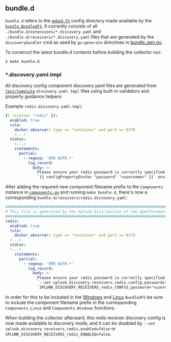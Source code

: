 ## bundle.d

`bundle.d` refers to the [`embed.FS`](https://pkg.go.dev/embed#hdr-File_Systems) config directory made available by the
[`bundle.BundledFS`](./bundle.go). It currently consists of all `./bundle.d/extensions/*.discovery.yaml` and
`./bundle.d/receivers/*.discovery.yaml` files that are generated by the `discoverybundler` cmd as used by `go:generate`
directives in [bundle_gen.go](./bundle_gen.go).

To construct the latest bundle.d contents before building the collector run:

```bash
$ make bundle.d
```

### *.discovery.yaml.tmpl

All discovery config component discovery.yaml files are generated from [`text/template`](https://pkg.go.dev/text/template)
`discovery.yaml.tmpl` files using built-in validators and property guidance helpers:

Example `redis.discovery.yaml.tmpl`:

```yaml
{{ receiver "redis" }}:
  enabled: true
  rule:
    docker_observer: type == "container" and port == 6379
    <...>
  status:
    <...>
    statements:
      partial:
        - regexp: 'ERR AUTH.*'
          log_record:
            body: >-
              Please ensure your redis password is correctly specified with
              `{{ configPropertyEnvVar "password" "<username>" }}` environment variable.
```

After adding the required new component filename prefix to the `Components` instance in [`components.go`](./components.go)
and running `make bundle.d`, there's now a corresponding `bundle.d/receivers/redis.discovery.yaml`:

```yaml
#####################################################################################
# This file is generated by the Splunk Distribution of the OpenTelemetry Collector. #
#####################################################################################
redis:
  enabled: true
  rule:
    docker_observer: type == "container" and port == 6379
  <...>
  status:
  <...>
    statements:
      partial:
        - regexp: 'ERR AUTH.*'
          log_record:
            body: >-
              Please ensure your redis password is correctly specified with
              `--set splunk.discovery.receivers.redis.config.password="<password>"` or
              `SPLUNK_DISCOVERY_RECEIVERS_redis_CONFIG_password="<username>"` environment variable.
```

In order for this to be included in the [Windows](./bundledfs_windows.go) and [Linux](./bundledfs_others.go) `BundledFS`
be sure to include the component filename prefix in the corresponding `Components.Linux` and `Components.Windows`
functions.

When building the collector afterward, this redis receiver discovery config is now made available to discovery mode, and
it can be disabled by `--set splunk.discovery.receivers.redis.enabled=false` or
`SPLUNK_DISCOVERY_RECEIVERS_redis_ENABLED=false`.
